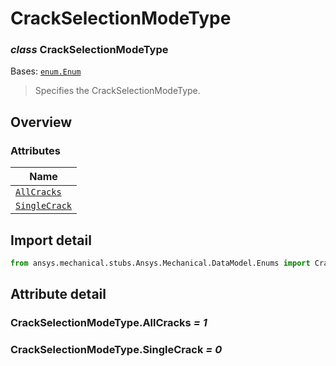 # CrackSelectionModeType

<a id="CrackSelectionModeType"></a>

### *class* CrackSelectionModeType

Bases: [`enum.Enum`](https://docs.python.org/3/library/enum.html#enum.Enum)

> Specifies the CrackSelectionModeType.

> <!-- !! processed by numpydoc !! -->

<a id="overview"></a>

## Overview

### Attributes

| Name |
| ------------------------------------------------------ |
| [`AllCracks`](#CrackSelectionModeType.AllCracks) |
| [`SingleCrack`](#CrackSelectionModeType.SingleCrack) |

<a id="import-detail"></a>

## Import detail

```python
from ansys.mechanical.stubs.Ansys.Mechanical.DataModel.Enums import CrackSelectionModeType
```

<a id="attribute-detail"></a>

## Attribute detail

<a id="CrackSelectionModeType.AllCracks"></a>

### CrackSelectionModeType.AllCracks *= 1*

<a id="CrackSelectionModeType.SingleCrack"></a>

### CrackSelectionModeType.SingleCrack *= 0*
